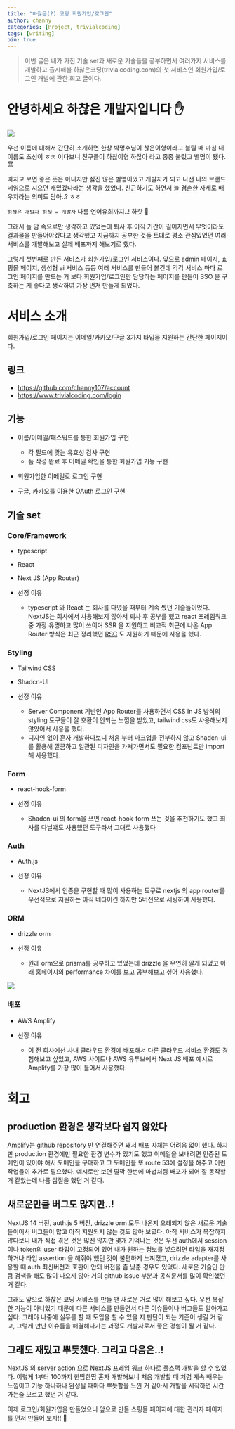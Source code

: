 ```yaml
---
title: "하찮은(?) 코딩 회원가입/로그인"
author: channy
categories: [Project, trivialcoding]
tags: [writing]
pin: true
---
```


> 이번 글은 내가 가진 기술 set과 새로운 기술들을 공부하면서 여러가지 서비스를 개발하고 출시해볼 하찮은코딩(trivialcoding.com)의 첫 서비스인 회원가입/로그인 개발에 관한 회고 글이다.

# 안녕하세요 하찮은 개발자입니다 ✋

<img src="/assets/img/trivialcoding/찮은이형.png" />

우선 이름에 대해서 간단히 소개하면 한창 박명수님이 찮은이형이라고 불릴 때 마침 내 이름도 초성이 ㅎㅊ 이다보니 친구들이 하찮이형 하찮아 라고 종종 불렀고 별명이 됐다. 😇

따지고 보면 좋은 뜻은 아니지만 싫진 않은 별명이었고 개발자가 되고 나선 나의 브랜드 네임으로 지으면 재밌겠다라는 생각을 했었다. 친근하기도 하면서 늘 겸손한 자세로 배우자라는 의미도 담아..? ㅎㅎ

`하찮은 개발자 하찮 = 개발자` 나름 언어유희까지..! 하핫 🤣

그래서 늘 맘 속으로만 생각하고 있었는데 퇴사 후 이직 기간이 길어지면서 무엇이라도 결과물을 만들어야겠다고 생각했고 지금까지 공부한 것들 토대로 평소 관심있었던 여러 서비스를 개발해보고 실제 배포까지 해보기로 했다.

그렇게 첫번쨰로 만든 서비스가 회원가입/로그인 서비스이다. 앞으로 admin 페이지, 쇼핑몰 페이지, 생성형 ai 서비스 등등 여러 서비스를 만들어 볼건데 각각 서비스 마다 로그인 페이지를 만드는 거 보다 회원가입/로그인만 담당하는 페이지를 만들어 SSO 을 구축하는 게 좋다고 생각하여 가장 먼저 만들게 되었다.

# 서비스 소개

회원가입/로그인 페이지는 이메일/카카오/구글 3가지 타입을 지원하는 간단한 페이지이다.

## 링크

- https://github.com/channy107/account
- https://www.trivialcoding.com/login

## 기능

- 이름/이메일/패스워드를 통한 회원가입 구현

  - 각 필드에 맞는 유효성 검사 구현
  - 폼 작성 완료 후 이메일 확인을 통한 회원가입 기능 구현

- 회원가입한 이메일로 로그인 구현
- 구글, 카카오를 이용한 OAuth 로그인 구현

## 기술 set

### Core/Framework

- typescript
- React
- Next JS (App Router)

- 선정 이유

  - typescript 와 React 는 회사를 다녔을 때부터 계속 썼던 기술들이었다. NextJS는 회사에서 사용해보지 않아서 퇴사 후 공부를 했고 react 프레임워크 중 가장 유명하고 많이 쓰이며 SSR 을 지원하고 비교적 최근에 나온 App Router 방식은 최근 정리했던 [RSC](https://channy107.github.io/posts/RSC/) 도 지원하기 때문에 사용을 했다.

### Styling

- Tailwind CSS
- Shadcn-UI
- 선정 이유

  - Server Component 기반인 App Router를 사용하면서 CSS In JS 방식의 styling 도구들이 잘 호환이 안되는 느낌을 받았고, tailwind css도 사용해보지 않았어서 사용을 했다.
  - 디자인 없이 혼자 개발하다보니 처음 부터 마크업을 전부하지 않고 Shadcn-ui를 활용해 깔끔하고 일관된 디자인을 가져가면서도 필요한 컴포넌트만 import 해 사용했다.

### Form

- react-hook-form
- 선정 이유

  - Shadcn-ui 의 form을 쓰면 react-hook-form 쓰는 것을 추천하기도 했고 회사를 다닐떄도 사용했던 도구라서 그대로 사용했다

### Auth

- Auth.js
- 선정 이유

  - NextJS에서 인증을 구현할 때 많이 사용하는 도구로 nextjs 의 app router를 우선적으로 지원하는 아직 베타이긴 하지만 5버전으로 세팅하여 사용했다.

### ORM

- drizzle orm
- 선정 이유

  - 원래 orm으로 prisma를 공부하고 있었는데 drizzle 을 우연히 알게 되었고 아래 홈페이지의 performance 차이를 보고 공부해보고 싶어 사용했다.

<img src="/assets/img/trivialcoding/performance.png" />

### 배포

- AWS Amplify
- 선정 이유

  - 이 전 회사에선 사내 클라우드 환경에 배포해서 다른 클라우드 서비스 환경도 경험해보고 싶었고, AWS 사이트나 AWS 유투브에서 Next JS 배포 예시로 Amplify를 가장 많이 들어서 사용했다.

# 회고

## production 환경은 생각보다 쉽지 않았다

Amplify는 github repository 만 연결해주면 돼서 배포 자체는 어려움 없이 했다. 하지만 production 환경에만 필요한 환경 변수가 있기도 했고 이메일을 보내려면 인증된 도메인이 있어야 해서 도메인을 구매하고 그 도메인을 또 route 53에 설정을 해주고 이런 작업들이 추가로 필요했다. 예시로만 보면 딸깍 한번에 마법처럼 배포가 되어 잘 동작할 거 같았는데 나름 삽질을 했던 거 같다.

## 새로운만큼 버그도 많지만..!

NextJS 14 버전, auth.js 5 버전, drizzle orm 모두 나온지 오래되지 않은 새로운 기술들이어서 버그들이 많고 아직 지원되지 않는 것도 많아 보였다. 아직 서비스가 복잡하지 않다보니 내가 직접 겪은 것은 많진 않지만 몇개 기억나는 것은 우선 auth에서 session 이나 token의 user 타입이 고정되어 있어 내가 원하는 정보를 넣으려면 타입을 재지정하거나 타입 assertion 을 해줘야 했던 것이 불편하게 느껴졌고, drizzle adapter를 사용할 때 auth 최신버전과 호환이 안돼 버전을 좀 낮춘 경우도 있었다. 새로운 기술인 만큼 검색을 해도 많이 나오지 않아 거의 github issue 부분과 공식문서를 많이 확인했던 거 같다.

그래도 앞으로 하찮은 코딩 서비스를 만들 땐 새로운 거로 많이 해보고 싶다. 우선 복잡한 기능이 아니었기 때문에 다른 서비스를 만들면서 다른 이슈들이나 버그들도 알아가고 싶다. 그래야 나중에 실무를 할 때 도입을 할 수 있을 지 판단이 되는 기준이 생길 거 같고, 그렇게 만난 이슈들을 해결해나가는 과정도 개발자로서 좋은 경험이 될 거 같다.

## 그래도 재밌고 뿌듯했다. 그리고 다음은..!

NextJS 의 server action 으로 NextJS 프레임 워크 하나로 풀스택 개발을 할 수 있었다. 이렇게 1부터 100까지 한땀한땀 혼자 개발해보니 처음 개발할 때 처럼 계속 배우는 느낌이고 기능 하나하나 완성될 때마다 뿌듯함을 느낀 거 같아서 개발을 시작하면 시간 가는줄 모르고 했던 거 같다.

이제 로그인/회원가입을 만들었으니 앞으로 만들 쇼핑몰 페이지에 대한 관리자 페이지를 먼저 만들어 보자!! 👊
